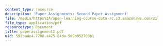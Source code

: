 ```yaml
---
content_type: resource
description: 'Paper Assignments: Second Paper Assignment'
file: /media/https%3A/open-learning-course-data-rc.s3.amazonaws.com/21l-450-literature-and-ethical-values-fall-2002/592ba4e47708a47584da5d9b952700b1_paperassignment2.pdf
file_type: application/pdf
resourcetype: Document
title: paperassignment2.pdf
uid: 592ba4e4-7708-a475-84da-5d9b952700b1
---
```

